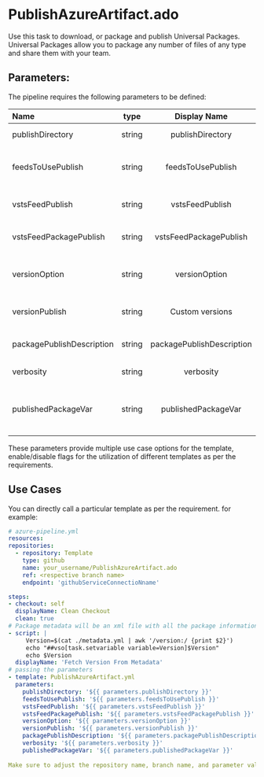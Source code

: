 # PublishAzureArtifact.ado
Use this task to download, or package and publish Universal Packages. Universal Packages allow you to package any number of files of any type and share them with your team. 

## Parameters:

The pipeline requires the following parameters to be defined:

| Name  | type | Display Name | Default | Values | Optional/Required | Comments |
| :------------- | :-------------: | :-------------: |:-------------: | :-------------: | :-------------: | :------------- |
| publishDirectory   | string | publishDirectory |  |  | Required |  Artifact source |
| feedsToUsePublish  | string | feedsToUsePublish | | | Required | internal or external feed for artifact |
| vstsFeedPublish    | string | vstsFeedPublish | | | Required | feed endpoint or source |
| vstsFeedPackagePublish  | string | vstsFeedPackagePublish | |  | Required | Package to be published  |
| versionOption  | string | versionOption | patch | major, minor, patch, custom | Required | Option to use version |
| versionPublish  | string | Custom versions | |  | Required | version to be published  |
| packagePublishDescription  | string | packagePublishDescription | |  | Required | Description for publishing  |
| verbosity | string | verbosity | |  | Required | verbose type |
| publishedPackageVar | string | publishedPackageVar | | | Required | contain the published package name and version |



These parameters provide multiple use case options for the template, enable/disable flags for the utilization of different templates as per the requirements.


## Use Cases

You can directly call a particular template as per the requirement. for example: 

  ```yaml
  # azure-pipeline.yml
  resources:
  repositories:
    - repository: Template
      type: github
      name: your_username/PublishAzureArtifact.ado
      ref: <respective branch name>
      endpoint: 'githubServiceConnectioNname'

  steps:
  - checkout: self
    displayName: Clean Checkout
    clean: true
  # Package metadata will be an xml file with all the package informations & dependencies
  - script: |
       Version=$(cat ./metadata.yml | awk '/version:/ {print $2}')
       echo "##vso[task.setvariable variable=Version]$Version"
       echo $Version
    displayName: 'Fetch Version From Metadata'  
  # passing the parameters
  - template: PublishAzureArtifact.yml
    parameters:
      publishDirectory: '${{ parameters.publishDirectory }}'
      feedsToUsePublish: '${{ parameters.feedsToUsePublish }}'
      vstsFeedPublish: '${{ parameters.vstsFeedPublish }}'
      vstsFeedPackagePublish: '${{ parameters.vstsFeedPackagePublish }}'
      versionOption: '${{ parameters.versionOption }}'
      versionPublish: '${{ parameters.versionPublish }}'
      packagePublishDescription: '${{ parameters.packagePublishDescription }}'
      verbosity: '${{ parameters.verbosity }}'
      publishedPackageVar: '${{ parameters.publishedPackageVar }}'
        
Make sure to adjust the repository name, branch name, and parameter values according to your project's requirements.

  ```
